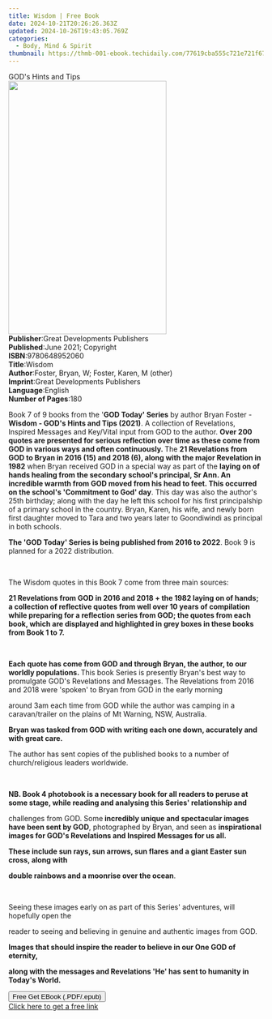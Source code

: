 ```yaml
---
title: Wisdom | Free Book
date: 2024-10-21T20:26:26.363Z
updated: 2024-10-26T19:43:05.769Z
categories:
  - Body, Mind & Spirit
thumbnail: https://thmb-001-ebook.techidaily.com/77619cba555c721e721f677cf08d53bf601e06b1af6ee418b3d18c5467a468a2.jpg
---
```

<main id="book-container">
  <div class="flex flex-col">
    <div class="book-brief flex-1 py-6 px-4 sm:p-6 md:py-10 md:px-8">
      <!-- brief-->
      <div class="book-brief-main">GOD's Hints and Tips</div>
    </div>
    <div
      class="book-meta-info flex-1 grid gap-4 col-start-1 col-end-3 row-start-1 sm:mb-6 sm:grid-cols-4 lg:gap-6 lg:col-start-2 lg:row-end-6 lg:row-span-6 lg:mb-0"
    >
      <div
        class="book-meta-info-left place-content-center mt-4 p-4 text-sm leading-6 col-start-2 col-span-2 dark:text-slate-400"
      >
        <img
          class="w-full h-500 object-cover rounded-lg sm:h-255 sm:col-span-2 lg:col-span-full"
          src="https://img-001-ebook.techidaily.com/6e931cdf2e0090646f39c46711dc9670c7aef2c0b24a58d377dac63ce5c4ca7b.jpg"
          alt=""
          width="312"
          height="500"
        />
      </div>
      <div
        class="book-meta-info-right mt-2 col-start-1 row-start-2 col-span-3 self-center"
      >
        <!-- meta data  -->
        <div class="flex flex-col px-4 md:px-8">
          <div class="flex-1">
            <strong>Publisher</strong>:<span class="px-2"
              >Great Developments Publishers</span
            >
          </div>
          <div class="flex-1">
            <strong>Published</strong>:<span class="px-2"
              >June 2021; Copyright</span
            >
          </div>
          <div class="flex-1">
            <strong>ISBN</strong>:<span class="px-2">9780648952060</span>
          </div>
          <div class="flex-1">
            <strong>Title</strong>:<span class="px-2">Wisdom</span>
          </div>
          <div class="flex-1">
            <strong>Author</strong>:<span class="px-2"
              >Foster, Bryan, W; Foster, Karen, M (other)</span
            >
          </div>
          <div class="flex-1">
            <strong>Imprint</strong>:<span class="px-2"
              >Great Developments Publishers</span
            >
          </div>
          <div class="flex-1">
            <strong>Language</strong>:<span class="px-2">English</span>
          </div>
          <div class="flex-1">
            <strong>Number of Pages</strong>:<span class="px-2">180</span>
          </div>
        </div>
      </div>
    </div>
    <div class="book-description flex-1 py-6 px-4 sm:p-6 md:py-10 md:px-8">
      <div class="book-description-main">
        <div accordion-content="" id="description">
          <p>
            Book 7 of 9 books from the '<strong>GOD Today' Series</strong> by
            author Bryan Foster -
            <strong>Wisdom - GOD's Hints and Tips (2021)</strong>. A collection
            of Revelations, Inspired Messages and Key/Vital input from GOD to
            the author.
            <strong
              >Over 200 quotes are presented for serious reflection over time as
              these come from GOD in various ways and often continuously. </strong
            >The
            <strong
              >21 Revelations from GOD to Bryan in 2016 (15) and 2018 (6), along
              with the major Revelation in 1982</strong
            >
            when Bryan received GOD in a special way as part of the
            <strong
              >laying on of hands healing from the secondary school's principal,
              Sr Ann. An incredible warmth from GOD moved from his head to feet.
              This occurred on the school's 'Commitment to God' day</strong
            >. This day was also the author's 25th birthday; along with the day
            he left this school for his first principalship of a primary school
            in the country. Bryan, Karen, his wife, and newly born first
            daughter moved to Tara and two years later to Goondiwindi as
            principal in both schools.
          </p>
          <p>
            <strong
              >The 'GOD Today' Series is being published from 2016 to
              2022</strong
            >. Book 9 is planned for a 2022 distribution.
          </p>
          <p>&nbsp;</p>
          <p>The Wisdom quotes in this Book 7 come from three main sources:</p>
          <strong
            >21 Revelations from GOD in 2016 and 2018 + the 1982 laying on of
            hands; </strong
          ><strong
            >a collection of reflective quotes from well over 10 years of
            compilation while preparing for a reflection series from GOD; </strong
          ><strong
            >the quotes from each book, which are displayed and highlighted in
            grey boxes in these books from Book 1 to 7.</strong
          >
          <p>&nbsp;</p>
          <p>
            <strong
              >Each quote has come from GOD and through Bryan, the author, to
              our worldly populations. </strong
            >This book Series is presently Bryan's best way to promulgate GOD's
            Revelations and Messages. The Revelations from 2016 and 2018 were
            'spoken' to Bryan from GOD in the early morning
          </p>
          <p>
            around 3am each time from GOD while the author was camping in a
            caravan/trailer on the plains of Mt Warning, NSW, Australia.
          </p>
          <p>
            <strong
              >Bryan was tasked from GOD with writing each one down, accurately
              and with great care.</strong
            >
          </p>
          <p>
            The author has sent copies of the published books to a number of
            church/religious leaders worldwide.
          </p>
          <p>&nbsp;</p>
          <p>
            <strong
              >NB. Book 4 photobook is a necessary book for all readers to
              peruse at some stage, while reading and analysing this Series'
              relationship and</strong
            >
          </p>
          <p>
            challenges from GOD. Some<strong>
              incredibly unique and spectacular images have been sent by
              GOD</strong
            >, photographed by Bryan, and seen as
            <strong
              >inspirational images for GOD's Revelations and Inspired Messages
              for us all.
            </strong>
          </p>
          <p>
            <strong
              >These include sun rays, sun arrows, sun flares and a giant Easter
              sun cross, along with</strong
            >
          </p>
          <p><strong>double rainbows and a moonrise over the ocean</strong>.</p>
          <p>&nbsp;</p>
          <p>
            Seeing these images early on as part of this Series' adventures,
            will hopefully open the
          </p>
          <p>
            reader to seeing and believing in genuine and authentic images from
            GOD.
          </p>
          <p>
            <strong
              >Images that should inspire the reader to believe in our One GOD
              of eternity,</strong
            >
          </p>
          <p>
            <strong
              >along with the messages and Revelations 'He' has sent to humanity
              in Today's World.</strong
            >
          </p>
        </div>
        <div class="accordion-fader"></div>
      </div>
    </div>
    <div class="book-excerpts flex-1 py-6 px-4 sm:p-6 md:py-10 md:px-8"></div>
    <div
      class="book-about-author flex-1 py-6 px-4 sm:p-6 md:py-10 md:px-8"
    ></div>
    <div class="book-free-get flex-1 py-6 px-4 sm:p-6 md:py-10 md:px-8">
      <button
        id="btn-free-get"
        class="bg-blue-500 hover:bg-blue-700 text-white font-bold py-2 px-4 rounded"
      >
        Free Get EBook (.PDF/.epub)
      </button>
      <div id="countdown-display" class="px-2 text-lg mt-2"></div>
      <a
        id="free-link"
        class="hidden bg-blue-500 hover:bg-blue-700 text-white font-bold py-2 px-4 rounded"
        href="https://www.ebooks.com/en-us/book/210332421/wisdom/foster-bryan-w/"
        target="_blank"
        >Click here to get a free link</a
      >
    </div>
    <script>
      let countdownTime = 0;
      let countdownInterval = null;
      document
        .getElementById('btn-free-get')
        .addEventListener('click', startCountdown);
      function startCountdown() {
        countdownTime = new Date().getTime() + 60000 * 3;
        countdownInterval = setInterval(updateCountdown, 1000);
        document.getElementById('btn-free-get').disabled = true;
        document
          .getElementById('btn-free-get')
          .classList.add('bg-gray-500', 'cursor-not-allowed');
      }
      function updateCountdown() {
        let currentTime = new Date().getTime();
        let timeLeft = countdownTime - currentTime;
        let secondsLeft = Math.floor(timeLeft / 1000);
        document.getElementById('countdown-display').innerHTML =
          `Remaining time: ${secondsLeft} seconds.`;
        if (secondsLeft <= 0) {
          clearInterval(countdownInterval);
          document.getElementById('btn-free-get').classList.add('hidden');
          document.getElementById('free-link').classList.remove('hidden');
          document.getElementById('countdown-display').innerHTML = '';
        }
      }
    </script>
  </div>
</main>

<ins class="adsbygoogle"
      style="display:block"
      data-ad-client="ca-pub-7571918770474297"
      data-ad-slot="8358498916"
      data-ad-format="auto"
      data-full-width-responsive="true"></ins>
    